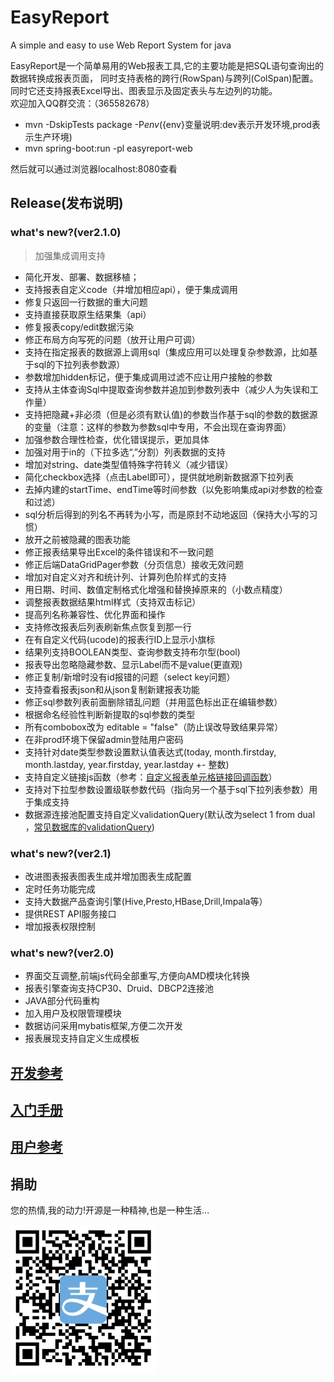 EasyReport
==========

A simple and easy to use Web Report System for java

EasyReport是一个简单易用的Web报表工具,它的主要功能是把SQL语句查询出的数据转换成报表页面，
同时支持表格的跨行(RowSpan)与跨列(ColSpan)配置。
同时它还支持报表Excel导出、图表显示及固定表头与左边列的功能。  
欢迎加入QQ群交流：（365582678）

* mvn -DskipTests package -P${env} (${env}变量说明:dev表示开发环境,prod表示生产环境)
* mvn spring-boot:run -pl easyreport-web 

然后就可以通过浏览器localhost:8080查看


## Release(发布说明)
### what's new?(ver2.1.0)
> 加强集成调用支持
* 简化开发、部署、数据移植；
* 支持报表自定义code（并增加相应api），便于集成调用
* 修复只返回一行数据的重大问题
* 支持直接获取原生结果集（api）
* 修复报表copy/edit数据污染
* 修正布局方向写死的问题（放开让用户可调）
* 支持在指定报表的数据源上调用sql（集成应用可以处理复杂参数源，比如基于sql的下拉列表参数源）
* 参数增加hidden标记，便于集成调用过滤不应让用户接触的参数
* 支持从主体查询Sql中提取查询参数并追加到参数列表中（减少人为失误和工作量）
* 支持把隐藏+非必须（但是必须有默认值)的参数当作基于sql的参数的数据源的变量（注意：这样的参数为参数sql中专用，不会出现在查询界面）
* 加强参数合理性检查，优化错误提示，更加具体
* 加强对用于in的（下拉多选“,”分割）列表数据的支持
* 增加对string、date类型值特殊字符转义（减少错误）
* 简化checkbox选择（点击Label即可），提供就地刷新数据源下拉列表
* 去掉内建的startTime、endTime等时间参数（以免影响集成api对参数的检查和过滤）
* sql分析后得到的列名不再转为小写，而是原封不动地返回（保持大小写的习惯）
* 放开之前被隐藏的图表功能
* 修正报表结果导出Excel的条件错误和不一致问题
* 修正后端DataGridPager参数（分页信息）接收无效问题
* 增加对自定义对齐和统计列、计算列色阶样式的支持
* 用日期、时间、数值定制格式化增强和替换掉原来的（小数点精度）
* 调整报表数据结果html样式（支持双击标记）
* 提高列名称兼容性、优化界面和操作
* 支持修改报表后列表刷新焦点恢复到那一行
* 在有自定义代码(ucode)的报表行ID上显示小旗标
* 结果列支持BOOLEAN类型、查询参数支持布尔型(bool)
* 报表导出忽略隐藏参数、显示Label而不是value(更直观)
* 修正复制/新增时没有id报错的问题（select key问题）
* 支持查看报表json和从json复制新建报表功能
* 修正sql参数列表前面删除错乱问题（并用蓝色标出正在编辑参数）
* 根据命名经验性判断新提取的sql参数的类型
* 所有combobox改为 editable = "false"（防止误改导致结果异常）
* 在非prod环境下保留admin登陆用户密码
* 支持针对date类型参数设置默认值表达式(today, month.firstday, month.lastday, year.firstday, year.lastday +- 整数)
* 支持自定义链接js函数（参考：[自定义报表单元格链接回调函数][]）
* 支持对下拉型参数设置级联参数代码（指向另一个基于sql下拉列表参数）用于集成支持
* 数据源连接池配置支持自定义validationQuery(默认改为select 1 from dual ，[常见数据库的validationQuery][])

### what's new?(ver2.1)
* 改进图表报表图表生成并增加图表生成配置
* 定时任务功能完成
* 支持大数据产品查询引擎(Hive,Presto,HBase,Drill,Impala等）
* 提供REST API服务接口
* 增加报表权限控制

### what's new?(ver2.0)
* 界面交互调整,前端js代码全部重写,方便向AMD模块化转换
* 报表引擎查询支持CP30、Druid、DBCP2连接池
* JAVA部分代码重构
* 加入用户及权限管理模块
* 数据访问采用mybatis框架,方便二次开发
* 报表展现支持自定义生成模板

## [开发参考][]
## [入门手册][]
## [用户参考][]
## 捐助
您的热情,我的动力!开源是一种精神,也是一种生活...

![支付宝][]

[开发参考]: https://github.com/koqiui/EasyReport/blob/master/docs/EasyReport开发、部署、应用指南.pdf
[入门手册]: https://github.com/koqiui/EasyReport/blob/master/docs/manual/user-guide.md
[常见数据库的validationQuery]: https://github.com/koqiui/EasyReport/blob/master/docs/manual/validationQuery.txt
[用户参考]: https://github.com/koqiui/EasyReport/blob/master/docs/manual/version2_0.md
[自定义报表单元格链接回调函数]: https://github.com/koqiui/EasyReport/blob/master/docs/manual/自定义集成用链接说明.png
[支付宝]: https://raw.githubusercontent.com/koqiui/EasyReport/master/docs/assets/imgs/alipay-code.png
